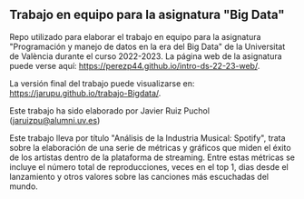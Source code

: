 
## Trabajo en equipo para la asignatura "Big Data"

<!-- El párrafo de abajo has de dejarlo tal cual. NO HAS DE CAMBIAR NADA!!-->

Repo utilizado para elaborar el trabajo en equipo para la asignatura "Programación y manejo de datos en la era del Big Data" de la Universitat de València durante el curso 2022-2023. La página web de la asignatura puede verse aquí: <https://perezp44.github.io/intro-ds-22-23-web/>.



<!-- En la linea de abajo HAS de SUSTITUIR "perezp44" por tu usuario de Github-->
La versión final del trabajo puede visualizarse en: <https://jarupu.github.io/trabajo-Bigdata/>. 


<!-- Abajo podéis escribir lo que queráis, igual un resumen del trabajo, o ..., o ... pero al menos, tenéis que poner el título del trabajo y el nombre de los componentes del equipo-->

Este trabajo ha sido elaborado por Javier Ruiz Puchol (jaruizpu@alumni.uv.es)

Este trabajo lleva por título "Análisis de la Industria Musical: Spotify", trata sobre la elaboración de una serie de métricas y gráficos que miden el éxito de los artistas dentro de la plataforma de streaming. Entre estas métricas se incluye el número total de reproducciones, veces en el top 1, dias desde el lanzamiento y otros valores sobre las canciones más escuchadas del mundo.



